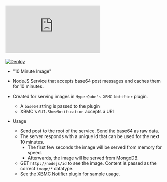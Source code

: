 ![HyperIcon](http://img.dafont.com/preview.php?text=HyperIcon&ttf=squared_display0&ext=1&size=64&psize=m&y=53)
====

[![Deploy](https://www.herokucdn.com/deploy/button.png)](https://heroku.com/deploy?template=https://github.com/StevenThuriot/HyperIcon)

* "10 Minute Image"
* NodeJS Service that accepts base64 post messages and caches them for 10 minutes.
* Created for serving images in `HyperQube's XBMC Notifier` plugin.
	* A `base64` string is passed to the plugin
	* XBMC's `GUI.ShowNotification` accepts a URI
	
* Usage
    * Send post to the root of the service. Send the base64 as raw data.
    * The server responds with a unique id that can be used for the next 10 minutes.
    	* The first few seconds the image will be served from memory for speed.
    	* Afterwards, the image will be served from MongoDB.
    * GET `http://nodejs/id` to see the image. Content is passed as the correct `image/*` datatype.
    * See the [XBMC Notifier plugin](https://github.com/steventhuriot/HyperQube-Plugins) for sample usage.
